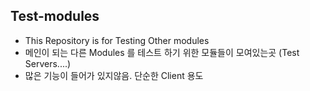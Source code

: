 ## Test-modules

- This Repository is for Testing Other modules
- 메인이 되는 다른 Modules 를 테스트 하기 위한 모듈들이 모여있는곳 (Test Servers....)
- 많은 기능이 들어가 있지않음. 단순한 Client 용도